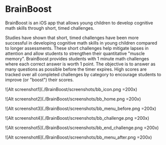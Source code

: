 # BrainBoost

BrainBoost is an iOS app that allows young children to develop cognitive math skills through short, timed challenges.

Studies have shown that short, timed challenges have been more successful in developing cognitive math skills in young children compared to longer assessments. These short challenges help mitigate lapses in attention and allow students to strengthen their quantitative "muscle memory". BrainBoost provides students with 1 minute math challenges where each correct answer is worth 1 point. The objective is to answer as many questions as possible before the timer expires. High scores are tracked over all completed challenges by category to encourage students to improve (or "boost") their scores.

![Alt screenshot1](./BrainBoost/screenshots/bb_icon.png =200x)

![Alt screenshot2](./BrainBoost/screenshots/bb_home.png =200x)

![Alt screenshot3](./BrainBoost/screenshots/bb_menu_before.png =200x)

![Alt screenshot4](./BrainBoost/screenshots/bb_challenge.png =200x)

![Alt screenshot5](./BrainBoost/screenshots/bb_end_challenge.png =200x)

![Alt screenshot6](./BrainBoost/screenshots/bb_menu_after.png =200x)

